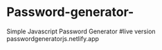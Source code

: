 # Password-generator-
Simple Javascript Password Generator
#live version
passwordgeneratorjs.netlify.app
